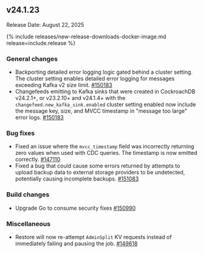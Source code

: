 ## v24.1.23

Release Date: August 22, 2025

{% include releases/new-release-downloads-docker-image.md release=include.release %}

<h3 id="v24-1-23-general-changes">General changes</h3>

- Backporting detailed error logging logic
  gated behind a cluster setting. The cluster setting  enables detailed
  error logging for messages exceeding Kafka v2 size limit. [#150183][#150183]
- Changefeeds emitting to Kafka sinks that were created in CockroachDB v24.2.1+, or v23.2.10+ and v24.1.4+ with the `changefeed.new_kafka_sink.enabled` cluster setting enabled now include the message key, size, and MVCC timestamp in "message too large" error logs. [#150183][#150183]

<h3 id="v24-1-23-bug-fixes">Bug fixes</h3>

- Fixed an issue where the `mvcc_timestamp` field was incorrectly returning zero values when used with CDC queries. The timestamp is now emitted correctly. [#147110][#147110]
- Fixed a bug that could cause some errors returned by attempts to upload backup data to external storage providers to be undetected, potentially causing incomplete backups. [#151083][#151083]

<h3 id="v24-1-23-build-changes">Build changes</h3>

- Upgrade Go to consume security fixes [#150990][#150990]

<h3 id="v24-1-23-miscellaneous">Miscellaneous</h3>

- Restore will now re-attempt `AdminSplit` KV requests
  instead of immediately failing and pausing the job. [#149618][#149618]


[#150990]: https://github.com/cockroachdb/cockroach/pull/150990
[#149618]: https://github.com/cockroachdb/cockroach/pull/149618
[#150183]: https://github.com/cockroachdb/cockroach/pull/150183
[#147110]: https://github.com/cockroachdb/cockroach/pull/147110
[#151083]: https://github.com/cockroachdb/cockroach/pull/151083
